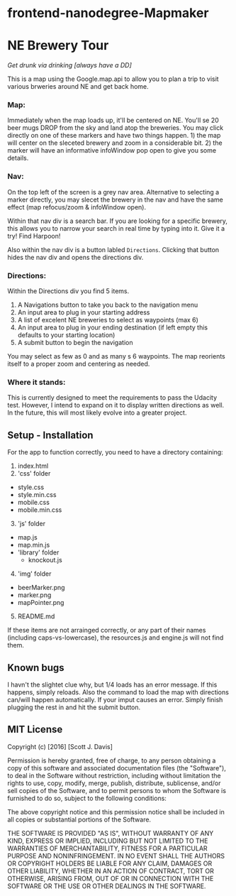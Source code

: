 frontend-nanodegree-Mapmaker
==========================
# NE Brewery Tour
_Get drunk via drinking [always have a DD]_

This is a map using the Google.map.api to allow you to plan a trip to visit various brweries around NE and get back home.

### Map:
Immediately when the map loads up, it'll be centered on NE. You'll se 20 beer mugs DROP from the sky and land atop the breweries. You may click directly on one of these markers and have two things happen. 1) the map will center on the sleceted brewery and zoom in a considerable bit. 2) the marker will have an informative infoWindow pop open to give you some details.

### Nav:
On the top left of the screen is a grey nav area. Alternative to selecting a marker directly, you may slecet the brewery in the nav and have the same effect (map refocus/zoom & infoWindow open).

Within that nav div is a search bar. If you are looking for a specific brewery, this allows you to narrow your search in real time by typing into it. Give it a try! Find Harpoon!

Also within the nav div is a button labled `Directions`. Clicking that button hides the nav div and opens the directions div.

### Directions:
Within the Directions div you find 5 items. 
1) A Navigations button to take you back to the navigation menu
2) An input area to plug in your starting address
3) A list of excelent NE breweries to select as waypoints (max 6)
4) An input area to plug in your ending destination (if left empty this defaults to your starting location)
5) A submit button to begin the navigation

You may select as few as 0 and as many s 6 waypoints. The map reorients itself to a proper zoom and centering as needed.

### Where it stands:
This is currently designed to meet the requirements to pass the Udacity test. However, I intend to expand on it to display written directions as well. In the future, this will most likely evolve into a greater project.

## Setup - Installation
For the app to function correctly, you need to have a directory containing:
1. index.html
2. 'css' folder
  * style.css
  * style.min.css
  * mobile.css
  * mobile.min.css
3. 'js' folder
  * map.js
  * map.min.js
  * 'library' folder
      * knockout.js
4. 'img' folder
  * beerMarker.png
  * marker.png
  * mapPointer.png
5.  README.md

If these items are not arrainged correctly, or any part of their names (including caps-vs-lowercase),
the resources.js and engine.js will not find them.

## Known bugs
I havn't the slightet clue why, but 1/4 loads has an error message. If this happens, simply reloads.
Also the command to load the map with directions can/will happen automatically. If your imput causes an error. Simply finish plugging the rest in and hit the submit button.


## MIT License

Copyright (c) [2016] [Scott J. Davis]

Permission is hereby granted, free of charge, to any person obtaining a copy
of this software and associated documentation files (the "Software"), to deal
in the Software without restriction, including without limitation the rights
to use, copy, modify, merge, publish, distribute, sublicense, and/or sell
copies of the Software, and to permit persons to whom the Software is
furnished to do so, subject to the following conditions:

The above copyright notice and this permission notice shall be included in all
copies or substantial portions of the Software.

THE SOFTWARE IS PROVIDED "AS IS", WITHOUT WARRANTY OF ANY KIND, EXPRESS OR
IMPLIED, INCLUDING BUT NOT LIMITED TO THE WARRANTIES OF MERCHANTABILITY,
FITNESS FOR A PARTICULAR PURPOSE AND NONINFRINGEMENT. IN NO EVENT SHALL THE
AUTHORS OR COPYRIGHT HOLDERS BE LIABLE FOR ANY CLAIM, DAMAGES OR OTHER
LIABILITY, WHETHER IN AN ACTION OF CONTRACT, TORT OR OTHERWISE, ARISING FROM,
OUT OF OR IN CONNECTION WITH THE SOFTWARE OR THE USE OR OTHER DEALINGS IN THE
SOFTWARE.

